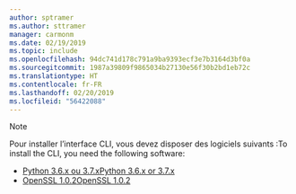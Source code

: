 ```yaml
---
author: sptramer
ms.author: sttramer
manager: carmonm
ms.date: 02/19/2019
ms.topic: include
ms.openlocfilehash: 94dc741d178c791a9ba9393ecf3e7b3164d3bf0a
ms.sourcegitcommit: 1987a39809f9865034b27130e56f30b2bd1eb72c
ms.translationtype: HT
ms.contentlocale: fr-FR
ms.lasthandoff: 02/20/2019
ms.locfileid: "56422088"
---
```

> [!NOTE]
> <span data-ttu-id="9f8ed-101">Pour installer l’interface CLI, vous devez disposer des logiciels suivants :</span><span class="sxs-lookup"><span data-stu-id="9f8ed-101">To install the CLI, you need the following software:</span></span>
>
> * [<span data-ttu-id="9f8ed-102">Python 3.6.x ou 3.7.x</span><span class="sxs-lookup"><span data-stu-id="9f8ed-102">Python 3.6.x or 3.7.x</span></span>](https://www.python.org/downloads/)
> * [<span data-ttu-id="9f8ed-103">OpenSSL 1.0.2</span><span class="sxs-lookup"><span data-stu-id="9f8ed-103">OpenSSL 1.0.2</span></span>](https://www.openssl.org/source/)
